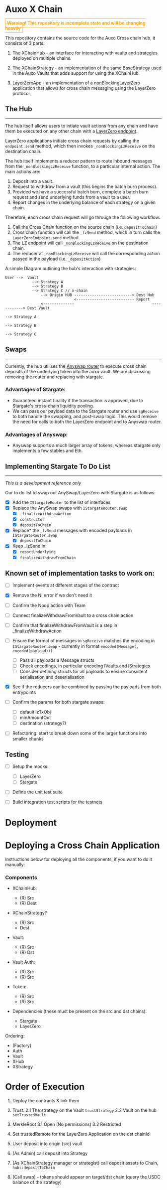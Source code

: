 # Auxo X Chain

<span style="
    font-weight:bold;
    color:orange;
    border:1px solid orange;
    padding:5px;
">
    Warning! This repository is incomplete state and will be changing heavily
</span>

This repository contains the source code for the Auxo Cross chain hub, it consists of 3 parts:

1. The XChainHub - an interface for interacting with vaults and strategies deployed on multiple chains.

2. The XChainStrategy - an implementation of the same BaseStrategy used in the Auxo Vaults that adds support for using the XChainHub.

3. LayerZeroApp - an implementation of a nonBlockingLayerZero application that allows for cross chain messaging using the LayerZero protocol.


## The Hub
----------
The hub itself allows users to intiate vault actions from any chain and have them be executed on any other chain with a [LayerZero endpoint](https://layerzero.gitbook.io/docs/technical-reference/mainnet/supported-chain-ids). 

LayerZero applications initiate cross chain requests by calling the `endpoint.send` method, which then invokes `_nonBlockingLzReceive` on the destination chain. 

The hub itself implements a reducer pattern to route inbound messages from the `_nonBlockingLzReceive` function, to a particular internal action. The main actions are:

1. Deposit into a vault.
2. Request to withdraw from a vault (this begins the batch burn process).
3. Provided we have a successful batch burn, complete a batch burn request and send underlying funds from a vault to a user.
4. Report changes in the underlying balance of each strategy on a given chain.

Therefore, each cross chain request will go through the following workflow:

1. Call the Cross Chain function on the source chain (i.e. `depositToChain`)
2. Cross chain function will call the `_lzSend` method, which in turn calls the `LayerZeroEndpoint.send` method.
3. The LZ endpoint will call `_nonBlockingLzReceive` on the destination chain.
4. The reducer at `_nonBlockingLzReceive` will call the corresponding action passed in the payload (i.e. `_depositAction`)


A simple Diagram outlining the hub's interaction with strategies:
```
User -->  Vault
            --> Strategy A
            --> Strategy B
            --> Strategy C // x-chain
                --> Origin HUB --------------------------> Dest Hub
                               <-------------------------- Report
                <--------------                                   ------------> Dest Vault 
                                                                                --> Strategy A
                                                                                --> Strategy B
                                                                                --> Strategy C
```

## Swaps
----------
Currently, the hub utilises the [Anyswap router](https://github.com/anyswap/CrossChain-Router/wiki/How-to-integrate-AnySwap-Router) to execute cross chain deposits of the underlying token into the auxo vault. We are discussing removing the router and replacing with stargate. 

### Advantages of Stargate:
- Guaranteed instant finality if the transaction is approved, due to Stargate's cross-chain liquidity pooling.
- We can pass our payload data to the Stargate router and use `sgReceive` to both handle the swapping, and post-swap logic. This would remove the need for calls to both the LayerZero endpoint and to Anyswap router.


### Advantages of Anyswap:
- Anyswap supports a much larger array of tokens, whereas stargate only implements a few stables and Eth. 


## Implementing Stargate To Do List
--------
*This is a development reference only*

Our to do list to swap out AnySwap/LayerZero with Stargate is as follows:

- [x] Add the `IStargateRouter` to the list of interfaces
- [x] Replace the AnySwap swaps with `IStargateRouter.swap`
    - [x] `_finalizeWithdrawAction`
    - [x] `constructor`
    - [x] `depositToChain`

- [x] Replace* the `_lzSend` messages with encoded payloads in `IStargateRouter.swap`
    - [x] `depositToChain`

- [x] Keep _lzSend in:
    - [x] `reportUnderlying`
    - [x] `finalizeWithdrawFromChain`

## Known set of implementation tasks to work on:
- [ ] Implement events at different stages of the contract
- [x] Remove the NI error if we don't need it
- [ ] Confirm the Noop action with Team
- [ ] Connect finalizeWithdrawFromVault to a cross chain action
- [ ] Confirm that finalizeWithdrawFromVault is a step in _finalizeWithdrawAction
- [ ] Ensure the format of messages in `sgReceive` matches the encoding in `IStargateRouter.swap` - currently in format `encoded(Message(, encoded(payload)))`
    - [ ] Pass all payloads a Message structs
    - [ ] Check encodings, in particular encoding IVaults and IStrategies
    - [ ] Consider defining structs for all payloads to ensure consistent serialisation and deserialisation
- [x] See if the reducers can be combined by passing the payloads from both entrypoints
- [ ] Confirm the params for both stargate swaps:
    - [ ] default lzTxObj
    - [ ] minAmountOut
    - [ ] destination (strategy?)
- [ ] Refactoring: start to break down some of the larger functions into smaller chunks


## Testing
- [ ] Setup the mocks:
    - [ ] LayerZero
    - [ ] Stargate
- [ ] Define the unit test suite
- [ ] Build integration test scripts for the testnets



# Deployment

# Deploying a Cross Chain Application

Instructions below for deploying all the components, if you want to do it manually:
### Components

- XChainHub:
    - (R) Src 
    - (R) Dest

- XChainStrategy?
    - (R) Src
    - Dest

- Vault:
    - (R) Src
    - (R) Dst

- Vault Auth:
    - (R) Src
    - (R) Src

- Token:
    - (R) Src
    - (R) Src

- Dependencies (these must be present on the src and dst chains):
    - Stargate
    - LayerZero

Ordering:
- (Factory)
- Auth
- Vault
- XHub
- XStrategy

# Order of Execution
1. Deploy the contracts & link them
2. Trust:
    2.1 The strategy on the Vault `trustStrategy`
    2.2 Vault on the hub `setTrustedVault`

3. MerkleRoot
    3.1 Open (No permissions)
    3.2 Restricted
4. Set trustedRemote for the LayerZero Application on the dst chainId
5. User deposit into origin (src) vault
6. (As Admin) call deposit into Strategy
7. (As XChainStrategy manager or strategist) call deposit assets to Chain, `hub::depositToChain`
8. (Call swap) - tokens should appear on target/dst chain (query the USDC balance of the strategy)

